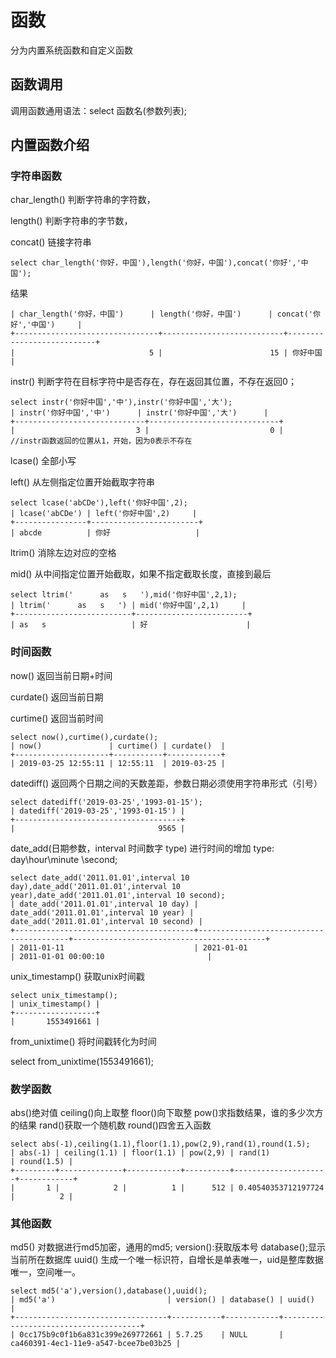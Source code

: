 # 函数

分为内置系统函数和自定义函数

## 函数调用

调用函数通用语法：select 函数名(参数列表);

## 内置函数介绍

### 字符串函数

char_length()
判断字符串的字符数，

length()
判断字符串的字节数，

concat()
链接字符串

    select char_length('你好，中国'),length('你好，中国'),concat('你好','中国');
结果

    | char_length('你好，中国')      | length('你好，中国')      | concat('你好','中国')     |
    +--------------------------------+---------------------------+---------------------------+
    |                              5 |                        15 | 你好中国                  |

instr()
判断字符在目标字符中是否存在，存在返回其位置，不存在返回0；

    select instr('你好中国','中'),instr('你好中国','大');
    | instr('你好中国','中')      | instr('你好中国','大')      |
    +-----------------------------+-----------------------------+
    |                           3 |                           0 |
    //instr函数返回的位置从1，开始，因为0表示不存在

lcase()
全部小写

left()
从左侧指定位置开始截取字符串

    select lcase('abCDe'),left('你好中国',2);
    | lcase('abCDe') | left('你好中国',2)     |
    +----------------+------------------------+
    | abcde          | 你好                   |

ltrim()
消除左边对应的空格

mid()
从中间指定位置开始截取，如果不指定截取长度，直接到最后

    select ltrim('      as   s   '),mid('你好中国',2,1);
    | ltrim('      as   s   ') | mid('你好中国',2,1)     |
    +--------------------------+-------------------------+
    | as   s                   | 好                      |

### 时间函数

now()
返回当前日期+时间

curdate()
返回当前日期

curtime()
返回当前时间

    select now(),curtime(),curdate();
    | now()               | curtime() | curdate()  |
    +---------------------+-----------+------------+
    | 2019-03-25 12:55:11 | 12:55:11  | 2019-03-25 |

datediff()
返回两个日期之间的天数差距，参数日期必须使用字符串形式（引号）

    select datediff('2019-03-25','1993-01-15');
    | datediff('2019-03-25','1993-01-15') |
    +-------------------------------------+
    |                                9565 |

date_add(日期参数，interval 时间数字 type)
进行时间的增加
type: day\hour\minute \second;

    select date_add('2011.01.01',interval 10 day),date_add('2011.01.01',interval 10 year),date_add('2011.01.01',interval 10 second);
    | date_add('2011.01.01',interval 10 day) | date_add('2011.01.01',interval 10 year) | date_add('2011.01.01',interval 10 second) |
    +----------------------------------------+-----------------------------------------+-------------------------------------------+
    | 2011-01-11                             | 2021-01-01                              | 2011-01-01 00:00:10                       |

unix_timestamp()
获取unix时间戳

    select unix_timestamp();
    | unix_timestamp() |
    +------------------+
    |       1553491661 |

from_unixtime()
将时间戳转化为时间

select from_unixtime(1553491661);

### 数学函数

abs()绝对值
ceiling()向上取整
floor()向下取整
pow()求指数结果，谁的多少次方的结果
rand()获取一个随机数
round()四舍五入函数

    select abs(-1),ceiling(1.1),floor(1.1),pow(2,9),rand(1),round(1.5);
    | abs(-1) | ceiling(1.1) | floor(1.1) | pow(2,9) | rand(1)             | round(1.5) |
    +---------+--------------+------------+----------+---------------------+------------+
    |       1 |            2 |          1 |      512 | 0.40540353712197724 |          2 |

### 其他函数

md5() 对数据进行md5加密，通用的md5;
version():获取版本号
database();显示当前所在数据库
uuid() 生成一个唯一标识符，自增长是单表唯一，uid是整库数据唯一，空间唯一。

    select md5('a'),version(),database(),uuid();
    | md5('a')                         | version() | database() | uuid()                               |
    +----------------------------------+-----------+------------+--------------------------------------+
    | 0cc175b9c0f1b6a831c399e269772661 | 5.7.25    | NULL       | ca460391-4ec1-11e9-a547-bcee7be03b25 |
